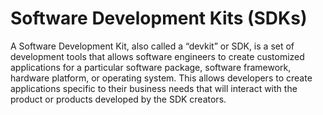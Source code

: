 
# Software Development Kits (SDKs)

A Software Development Kit, also called a “devkit” or SDK, is a set of development tools that allows software engineers to create customized applications for a particular software package, software framework, hardware platform, or operating system. This allows developers to create applications specific to their business needs that will interact with the product or products developed by the SDK creators.